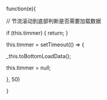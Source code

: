 function(e){

// 节流滚动到底部判断是否需要加载数据

if (this.timmer) { return; }

this.timmer = setTimeout(() => {

_this.toBottomLoadData();

this.timmer = null;

}, 50)

}